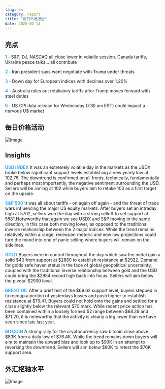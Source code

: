 ```yaml
---
lang: en
category: report
title: "每日市场报告"
date: 2025-03-11
---
```



<h2>亮点</h2>
<strong style="color: #2caef7;">1 - </strong> S&P, DJ, NASDAQ all close lower in volatile session. Canada tariffs, Ukraine peace talks… all contribute

<strong style="color: #2caef7;">2 - </strong> Iran president says wont negotiate with Trump under threats

<strong style="color: #2caef7;">3 - </strong> Down day for European indices with declines over 1.20%

<strong style="color: #2caef7;">4 - </strong> Australia rules out retaliatory tariffs after Trump moves forward with steel duties

<strong style="color: #2caef7;">5 - </strong> US CPI data release for Wednesday (7.30 am EST) could impact a nervous U$ market



<h2>每日价格活动</h2>
<img src="https://markleighedu.github.io/img/Mar-2025/11-Mar-2025/price.jpg" alt="Image"/>

<h2>Insights</h2>
<strong style="color: #2caef7;">USD INDEX</strong> It was an extremely volatile day in the markets as the USDX broke below significant support levels establishing a new yearly low at 102.76. The downtrend is confirmed on all fronts, technically, fundamentally and perhaps most importantly, the negative sentiment surrounding the USD. Sellers will be aiming at 102 while buyers aim to retake 103 as a first target on the upside.

<strong style="color: #2caef7;">S&P 500</strong> It was all about tariffs - on again off again - and the threat of trade wars influencing the major US equity markets. After buyers set an intraday high at 5702, sellers won the day with a strong selloff to set support at 5581.Notwworthy that again we see USDX and S&P moving in the same direction, in this case both moving lower, as opposed to the traditional inverse relationship between the 2 major indices. While the trend remains relatively within a range, recession rhetoric and new low projections could turn the mood into one of panic selling where buyers will remain on the sidelines.

<strong style="color: #2caef7;">GOLD</strong> Buyers were in control throughout the day which saw the metal gain a solid $40 from support at $2880 to establish resistance at $2922. Demand for golds safe haven status in the face of global geopolitical uncertainty, coupled with the traditional inverse relationship between gold and the USD could bring the $2954 record high back into focus. Sellers will aim below the pivotal $2900 level.

<strong style="color: #2caef7;">BRENT OIL</strong> After a brief test of the $68.62 support level, buyers stepped in to recoup a portion of yesterdays losses and push higher to establish resistance at $70.41. Buyers could not hold onto the gains and settled for a close slightly below the relevant $70 mark. While recent price action has been contained within a loosely formed $2 range between $68.36 and $71.20, it is noteworthy that the activity is clearly a leg lower than we have seen since late last year.

<strong style="color: #2caef7;">BITCOIN</strong> A strong rally for the cryptocurrency saw bitcoin close above $83K from a daily low of $76.4K. While the trend remains down buyers will aim to maintain the upward bias and look up to $90K in an attempt to reversing the downtrend. Sellers will aim below $80K to retest the $76K support area.



<h2>外汇枢轴水平</h2>
<img src="https://markleighedu.github.io/img/Mar-2025/11-Mar-2025/pivot.jpg" alt="Image"/>